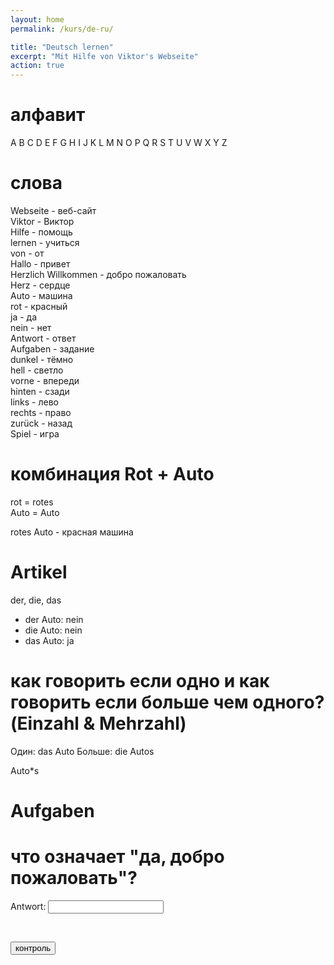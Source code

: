 ```yaml
---
layout: home
permalink: /kurs/de-ru/

title: "Deutsch lernen"
excerpt: "Mit Hilfe von Viktor's Webseite"
action: true
---
```


<script>
	function button1() {
    		alert("Antwort: Ja, Herzlich Willkommen")
    }
</script>

# алфавит

A B C D E F G H I J K L M N O P Q R S T U V W X Y Z 

# слова

Webseite - веб-сайт\
Viktor - Виктор\
Hilfe - помощь\
lernen - учиться\
von - от\
Hallo - привет\
Herzlich Willkommen - добро пожаловать\
Herz - сердце\
Auto - машина\
rot - красный\
ja - да\
nein - нет\
Antwort - ответ\
Aufgaben - задание\
dunkel - тёмно\
hell - светло\
vorne - впереди\
hinten - сзади\
links - лево\
rechts - право\
zurück - назад\
Spiel - игра

# комбинация Rot + Auto

rot = rotes\
Auto = Auto

rotes Auto - красная машина 

# Artikel

der, die, das

- der Auto: nein
- die Auto: nein
- das Auto: ja

# как говорить если одно и как говорить если больше чем одного? (Einzahl & Mehrzahl)

Один: das Auto
Больше: die Autos

Auto*s

# Aufgaben

# что означает "да, добро пожаловать"?
Antwort: <input type="text" id="Feld" value="" />

&nbsp;

<input type="button" value="контроль" onclick="button1();"/> 

